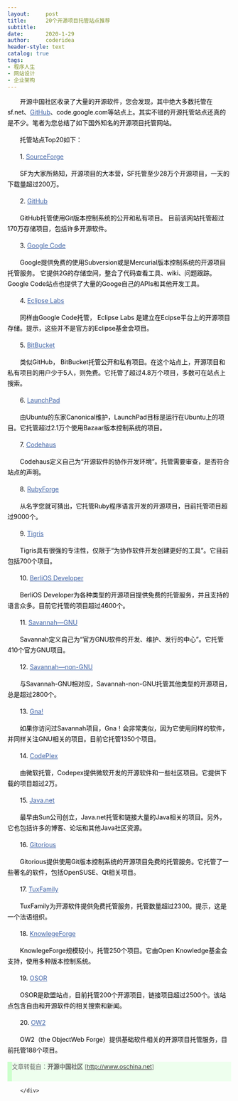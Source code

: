 ```yaml
---
layout:     post
title:      20个开源项目托管站点推荐
subtitle:   
date:       2020-1-29
author:     coderidea
header-style: text
catalog: true
tags:
- 程序人生
- 网站设计
- 企业架构
--- 
```

<div class="postBody">
			<div id="cnblogs_post_body" class="blogpost-body"><div id="OSChina_News_15806" class="NewsContent TextContent NewsType2" style="line-height:24px;color:#000000;font-size:10.5pt;">
<p style="margin-left:0px;text-indent:2em;">开源中国社区收录了大量的开源软件，您会发现，其中绝大多数托管在sf.net、<a href="https://github.com/" style="color:#3e62a6;">GitHub</a>、code.google.com等站点上。其实不错的开源托管站点还真的是不少。笔者为您总结了如下国外知名的开源项目托管网站。</p>
<p style="margin-left:0px;text-indent:2em;">托管站点Top20如下：</p>
<p style="margin-left:0px;text-indent:2em;">1. <a href="http://sourceforge.net/" style="color:#3e62a6;">SourceForge</a></p>
<p style="margin-left:0px;text-indent:2em;">SF为大家所熟知，开源项目的大本营，SF托管至少28万个开源项目，一天的下载量超过200万。</p>
<p style="margin-left:0px;text-indent:2em;">2. <a href="https://github.com/" style="color:#3e62a6;">GitHub</a></p>
<p style="margin-left:0px;text-indent:2em;">GitHub托管使用Git版本控制系统的公开和私有项目。 目前该网站托管超过170万存储项目，包括许多开源软件。</p>
<p style="margin-left:0px;text-indent:2em;">3. <a href="http://code.google.com/projecthosting/" style="color:#3e62a6;">Google Code</a></p>
<p style="margin-left:0px;text-indent:2em;">Google提供免费的使用Subversion或是Mercurial版本控制系统的开源项目托管服务。 它提供2G的存储空间，整合了代码查看工具、wiki、问题跟踪。Google Code站点也提供了大量的Googe自己的APIs和其他开发工具。</p>
<p style="margin-left:0px;text-indent:2em;">4. <a href="http://eclipse.org/org/foundation/eclipselabs/faq.php" style="color:#3e62a6;">Eclipse Labs</a></p>
<p style="margin-left:0px;text-indent:2em;">同样由Google Code托管， Eclipse Labs 是建立在Ecipse平台上的开源项目存储。提示，这些并不是官方的Eclipse基金会项目。</p>
<p style="margin-left:0px;text-indent:2em;">5. <a href="https://bitbucket.org/" style="color:#3e62a6;">BitBucket</a></p>
<p style="margin-left:0px;text-indent:2em;">类似GitHub， BitBucket托管公开和私有项目。在这个站点上，开源项目和私有项目的用户少于5人，则免费。它托管了超过4.8万个项目，多数可在站点上搜索。</p>
<p style="margin-left:0px;text-indent:2em;">6. <a href="https://launchpad.net/" style="color:#3e62a6;">LaunchPad</a></p>
<p style="margin-left:0px;text-indent:2em;">由Ubuntu的东家Canonical维护，LaunchPad目标是运行在Ubuntu上的项目。它托管超过2.1万个使用Bazaar版本控制系统的项目。</p>
<p style="margin-left:0px;text-indent:2em;">7. <a href="http://codehaus.org/" style="color:#3e62a6;">Codehaus</a></p>
<p style="margin-left:0px;text-indent:2em;">Codehaus定义自己为“开源软件的协作开发环境”。托管需要审查，是否符合站点的声明。</p>
<p style="margin-left:0px;text-indent:2em;">8. <a href="http://rubyforge.org/" style="color:#3e62a6;">RubyForge</a></p>
<p style="margin-left:0px;text-indent:2em;">从名字您就可猜出，它托管Ruby程序语言开发的开源项目，目前托管项目超过9000个。</p>
<p style="margin-left:0px;text-indent:2em;">9. <a href="http://www.tigris.org/" style="color:#3e62a6;">Tigris</a></p>
<p style="margin-left:0px;text-indent:2em;">Tigris具有很强的专注性，仅限于“为协作软件开发创建更好的工具”。它目前包括700个项目。</p>
<p style="margin-left:0px;text-indent:2em;">10. <a href="http://developer.berlios.de/" style="color:#3e62a6;">BerliOS Developer</a></p>
<p style="margin-left:0px;text-indent:2em;">BerliOS Developer为各种类型的开源项目提供免费的托管服务，并且支持的语言众多。目前它托管的项目超过4600个。</p>
<p style="margin-left:0px;text-indent:2em;">11. <a href="http://savannah.gnu.org/" style="color:#3e62a6;">Savannah—GNU</a></p>
<p style="margin-left:0px;text-indent:2em;">Savannah定义自己为“官方GNU软件的开发、维护、发行的中心”。它托管410个官方GNU项目。</p>
<p style="margin-left:0px;text-indent:2em;">12. <a href="http://savannah.nongnu.org/" style="color:#3e62a6;">Savannah—non-GNU</a></p>
<p style="margin-left:0px;text-indent:2em;">与Savannah-GNU相对应，Savannah-non-GNU托管其他类型的开源项目，总是超过2800个。</p>
<p style="margin-left:0px;text-indent:2em;">13. <a href="https://gna.org/" style="color:#3e62a6;">Gna!</a></p>
<p style="margin-left:0px;text-indent:2em;">如果你访问过Savannah项目，Gna！会非常类似，因为它使用同样的软件，并同样关注GNU相关的项目。目前它托管1350个项目。</p>
<p style="margin-left:0px;text-indent:2em;">14. <a href="http://www.codeplex.com/" style="color:#3e62a6;">CodePlex</a></p>
<p style="margin-left:0px;text-indent:2em;">由微软托管，Codepex提供微软开发的开源软件和一些社区项目。它提供下载的项目超过2万。</p>
<p style="margin-left:0px;text-indent:2em;">15. <a href="http://www.java.net/" style="color:#3e62a6;">Java.net</a></p>
<p style="margin-left:0px;text-indent:2em;">最早由Sun公司创立，Java.net托管和链接大量的Java相关的项目。另外，它也包括许多的博客、论坛和其他Java社区资源。</p>
<p style="margin-left:0px;text-indent:2em;">16. <a href="http://gitorious.org/" style="color:#3e62a6;">Gitorious</a></p>
<p style="margin-left:0px;text-indent:2em;">Gitorious提供使用Git版本控制系统的开源项目免费的托管服务。它托管了一些著名的软件，包括OpenSUSE、Qt相关项目。</p>
<p style="margin-left:0px;text-indent:2em;">17. <a href="http://project.tuxfamily.org/" style="color:#3e62a6;">TuxFamily</a></p>
<p style="margin-left:0px;text-indent:2em;">TuxFamily为开源软件提供免费托管服务，托管数量超过2300。提示，这是一个法语组织。</p>
<p style="margin-left:0px;text-indent:2em;">18. <a href="http://www.knowledgeforge.net/" style="color:#3e62a6;">KnowlegeForge</a></p>
<p style="margin-left:0px;text-indent:2em;">KnowlegeForge规模较小，托管250个项目。它由Open Knowledge基金会支持，使用多种版本控制系统。</p>
<p style="margin-left:0px;text-indent:2em;">19. <a href="http://www.osor.eu/" style="color:#3e62a6;">OSOR</a></p>
<p style="margin-left:0px;text-indent:2em;">OSOR是欧盟站点，目前托管200个开源项目，链接项目超过2500个。该站点包含自由和开源软件的相关搜索和新闻。</p>
<p style="margin-left:0px;text-indent:2em;">20. <a href="http://forge.ow2.org/" style="color:#3e62a6;">OW2</a></p>
<p style="margin-left:0px;text-indent:2em;">OW2（the ObjectWeb Forge）提供基础软件相关的开源项目托管服务，目前托管188个项目。</p>
</div>
<div class="copyright" style="margin-left:0px;background-color:#eeffee;text-align:left;color:#666666;font-size:10pt;line-height:22px;border-left-width:10px;border-left-style:solid;border-left-color:#ccffcc;">文章转载自：<strong>开源中国社区</strong> [<a href="http://www.oschina.net/" style="color:#333333;">http://www.oschina.net</a>]<br /><br /></div></div><div id="MySignature"></div>
<div class="clear"></div>
<div id="blog_post_info_block">
<div id="BlogPostCategory"></div>
<div id="EntryTag"></div>
<div id="blog_post_info">
</div>
<div class="clear"></div>
<div id="post_next_prev"></div>
</div>


		</div>